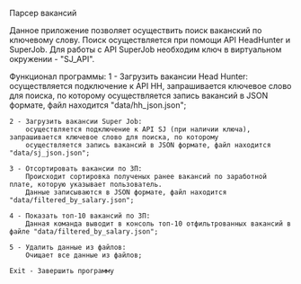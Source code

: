 Парсер вакансий

Данное приложение позволяет осуществить поиск ваканский по ключевому слову.
Поиск осуществляется при помощи API HeadHunter и SuperJob. 
Для работы с API SuperJob необходим ключ в виртуальном окружении - "SJ_API".

Функционал программы:
    1 - Загрузить вакансии Head Hunter:
        осуществляется подключение к API HH, запрашивается ключевое слово для поиска, по которому осуществляется 
        запись вакансий в JSON формате, файл находится "data/hh_json.json";
    
    2 - Загрузить вакансии Super Job:
        осуществляется подключение к API SJ (при наличии ключа), запрашивается ключевое слово для поиска, по которому 
        осуществляется запись вакансий в JSON формате, файл находится "data/sj_json.json";
    
    3 - Отсортировать вакансии по ЗП:
        Происходит сортировка полученых ранее вакансий по заработной плате, которую указывает пользователь.
        Данные записываются в JSON формате, файл находится "data/filtered_by_salary.json";
    
    4 - Показать топ-10 вакансий по ЗП:
        Данная команда выводит в консоль топ-10 отфильтрованных вакансий в файле "data/filtered_by_salary.json";
    
    5 - Удалить данные из файлов:
        Очищает все данные из файлов;
    
    Exit - Завершить программу